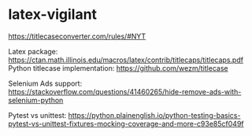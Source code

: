# latex-vigilant

https://titlecaseconverter.com/rules/#NYT

Latex package: https://ctan.math.illinois.edu/macros/latex/contrib/titlecaps/titlecaps.pdf
Python titlecase implementation: https://github.com/wezm/titlecase

Selenium Ads support: https://stackoverflow.com/questions/41460265/hide-remove-ads-with-selenium-python

Pytest vs unittest: https://python.plainenglish.io/python-testing-basics-pytest-vs-unittest-fixtures-mocking-coverage-and-more-c93e85cf049f

